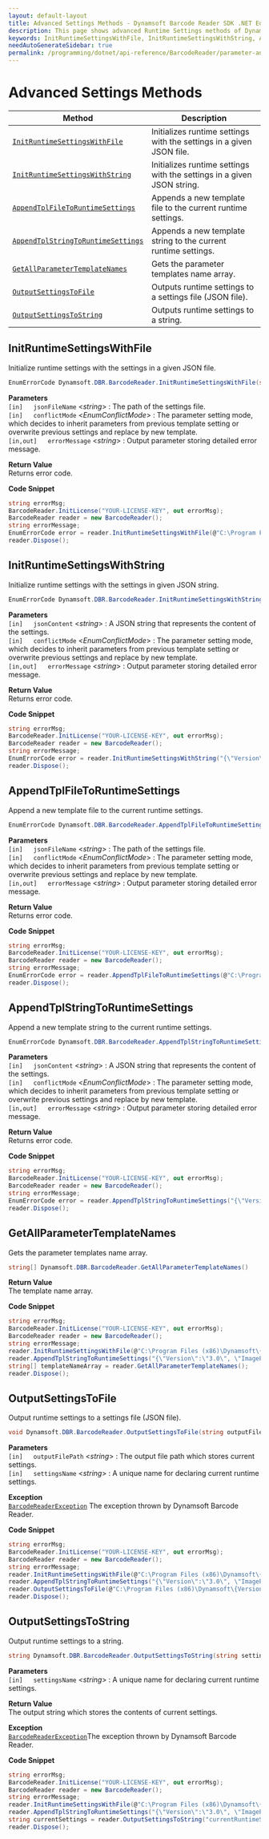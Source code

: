 ```yaml
---
layout: default-layout
title: Advanced Settings Methods - Dynamsoft Barcode Reader SDK .NET Edition API Reference
description: This page shows advanced Runtime Settings methods of Dynamsoft Barcode Reader SDK .NET Edition.
keywords: InitRuntimeSettingsWithFile, InitRuntimeSettingsWithString, AppendTplFileToRuntimeSettings, AppendTplStringToRuntimeSettings, GetAllParameterTemplateNames, OutputSettingsToFile, OutputSettingsToString, Advanced Settings Methods, BarcodeReader, api reference, .Net
needAutoGenerateSidebar: true
permalink: /programming/dotnet/api-reference/BarcodeReader/parameter-and-runtime-settings-advanced.html
---
```


# Advanced Settings Methods

  | Method               | Description |
  |----------------------|-------------|
  | [`InitRuntimeSettingsWithFile`](#initruntimesettingswithfile)  | Initializes runtime settings with the settings in a given JSON file. |
  | [`InitRuntimeSettingsWithString`](#initruntimesettingswithstring) | Initializes runtime settings with the settings in a given JSON string. |
  | [`AppendTplFileToRuntimeSettings`](#appendtplfiletoruntimesettings) | Appends a new template file to the current runtime settings. |
  | [`AppendTplStringToRuntimeSettings`](#appendtplstringtoruntimesettings) | Appends a new template string to the current runtime settings. |
  | [`GetAllParameterTemplateNames`](#getallparametertemplatenames) | Gets the parameter templates name array. |
  | [`OutputSettingsToFile`](#outputsettingstofile) | Outputs runtime settings to a settings file (JSON file). |
  | [`OutputSettingsToString`](#outputsettingstostring) | Outputs runtime settings to a string. |



## InitRuntimeSettingsWithFile

Initialize runtime settings with the settings in a given JSON file.

```csharp
EnumErrorCode Dynamsoft.DBR.BarcodeReader.InitRuntimeSettingsWithFile(string jsonFileName, EnumConflictMode conflictMode, out string errorMessage)
```

**Parameters**  
`[in]	jsonFileName` <*string*> : The path of the settings file.  
`[in]	conflictMode` <*EnumConflictMode*> : The parameter setting mode, which decides to inherit parameters from previous template setting or overwrite previous settings and replace by new template.   
`[in,out]	errorMessage` <*string*> : Output parameter storing detailed error message. 

**Return Value**  
Returns error code.

**Code Snippet**  

```csharp
string errorMsg;
BarcodeReader.InitLicense("YOUR-LICENSE-KEY", out errorMsg);
BarcodeReader reader = new BarcodeReader();
string errorMessage;
EnumErrorCode error = reader.InitRuntimeSettingsWithFile(@"C:\Program Files (x86)\Dynamsoft\{Version number}\Templates\RuntimeSettings.json", EnumConflictMode.CM_OVERWRITE, out errorMessage);
reader.Dispose();
```


 


## InitRuntimeSettingsWithString

Initialize runtime settings with the settings in given JSON string. 

```csharp
EnumErrorCode Dynamsoft.DBR.BarcodeReader.InitRuntimeSettingsWithString(string jsonContent, EnumConflictMode conflictMode, out string errorMessage)
```   
   
**Parameters**  
`[in]	jsonContent` <*string*> : A JSON string that represents the content of the settings.  
`[in]	conflictMode` <*EnumConflictMode*> : The parameter setting mode, which decides to inherit parameters from previous template setting or overwrite previous settings and replace by new template.   
`[in,out]	errorMessage` <*string*> : Output parameter storing detailed error message. 

**Return Value**  
Returns error code.

**Code Snippet**  

```csharp
string errorMsg;
BarcodeReader.InitLicense("YOUR-LICENSE-KEY", out errorMsg);
BarcodeReader reader = new BarcodeReader();
string errorMessage;
EnumErrorCode error = reader.InitRuntimeSettingsWithString("{\"Version\":\"3.0\", \"ImageParameter\":{\"Name\":\"IP1\", \"BarcodeFormatIds\":[\"BF_QR_CODE\"], \"ExpectedBarcodesCount\":10}}", EnumConflictMode.CM_OVERWRITE, out errorMessage);
reader.Dispose();
```


 


## AppendTplFileToRuntimeSettings

Append a new template file to the current runtime settings.

```csharp
EnumErrorCode Dynamsoft.DBR.BarcodeReader.AppendTplFileToRuntimeSettings(string jsonFileName, EnumConflictMode conflictMode, out string errorMessage)
```   
   
**Parameters**  
`[in]	jsonFileName` <*string*> : The path of the settings file.  
`[in]	conflictMode` <*EnumConflictMode*> : The parameter setting mode, which decides to inherit parameters from previous template setting or overwrite previous settings and replace by new template.   
`[in,out]	errorMessage` <*string*> : Output parameter storing detailed error message. 

**Return Value**  
Returns error code.

**Code Snippet**  
```csharp
string errorMsg;
BarcodeReader.InitLicense("YOUR-LICENSE-KEY", out errorMsg);
BarcodeReader reader = new BarcodeReader();
string errorMessage;
EnumErrorCode error = reader.AppendTplFileToRuntimeSettings(@"C:\Program Files (x86)\Dynamsoft\Barcode Reader 6.4\Templates\RuntimeSettings.json", EnumConflictMode.CM_OVERWRITE, out errorMessage);
reader.Dispose();
```


 


## AppendTplStringToRuntimeSettings

Append a new template string to the current runtime settings.

```csharp
EnumErrorCode Dynamsoft.DBR.BarcodeReader.AppendTplStringToRuntimeSettings(string  jsonContent, EnumConflictMode  conflictMode, out string errorMessage) 
```   

**Parameters**  
`[in]	jsonContent` <*string*> : A JSON string that represents the content of the settings.  
`[in]	conflictMode` <*EnumConflictMode*> : The parameter setting mode, which decides to inherit parameters from previous template setting or overwrite previous settings and replace by new template.   
`[in,out]	errorMessage` <*string*> : Output parameter storing detailed error message.

**Return Value**  
Returns error code.

**Code Snippet**  
```csharp
string errorMsg;
BarcodeReader.InitLicense("YOUR-LICENSE-KEY", out errorMsg);
BarcodeReader reader = new BarcodeReader();
string errorMessage;
EnumErrorCode error = reader.AppendTplStringToRuntimeSettings("{\"Version\":\"3.0\", \"ImageParameter\":{\"Name\":\"IP1\", \"BarcodeFormatIds\":[\"BF_QR_CODE\"], \"ExpectedBarcodesCount\":10}}", EnumConflictMode.CM_IGNORE, out errorMessage);
reader.Dispose();
```


 


## GetAllParameterTemplateNames
Gets the parameter templates name array. 

```csharp
string[] Dynamsoft.DBR.BarcodeReader.GetAllParameterTemplateNames()
```  
   

**Return Value**  
The template name array. 

**Code Snippet**  
```csharp
string errorMsg;
BarcodeReader.InitLicense("YOUR-LICENSE-KEY", out errorMsg);
BarcodeReader reader = new BarcodeReader();
string errorMessage;
reader.InitRuntimeSettingsWithFile(@"C:\Program Files (x86)\Dynamsoft\{Version number}\Templates\RuntimeSettings.json", EnumConflictMode.CM_OVERWRITE, out errorMessage);
reader.AppendTplStringToRuntimeSettings("{\"Version\":\"3.0\", \"ImageParameter\":{\"Name\":\"IP1\", \"BarcodeFormatIds\":[\"BF_QR_CODE\"], \"ExpectedBarcodesCount\":10}}", EnumConflictMode.CM_IGNORE, out errorMessage);
string[] templateNameArray = reader.GetAllParameterTemplateNames();
reader.Dispose();
```


 


## OutputSettingsToFile
Output runtime settings to a settings file (JSON file).

```csharp
void Dynamsoft.DBR.BarcodeReader.OutputSettingsToFile(string outputFilePath, string settingsName)
```   
   
**Parameters**  
`[in]	outputFilePath` <*string*> : The output file path which stores current settings.  
`[in]	settingsName` <*string*> : A unique name for declaring current runtime settings. 

**Exception**  
[`BarcodeReaderException`](../class/BarcodeReaderException.md) The exception thrown by Dynamsoft Barcode Reader. 

**Code Snippet**  
```csharp
string errorMsg;
BarcodeReader.InitLicense("YOUR-LICENSE-KEY", out errorMsg);
BarcodeReader reader = new BarcodeReader();
string errorMessage;
reader.InitRuntimeSettingsWithFile(@"C:\Program Files (x86)\Dynamsoft\{Version number}\Templates\RuntimeSettings.json", EnumConflictMode.CM_OVERWRITE, out errorMessage);
reader.AppendTplStringToRuntimeSettings("{\"Version\":\"3.0\", \"ImageParameter\":{\"Name\":\"IP1\", \"BarcodeFormatIds\":[\"BF_QR_CODE\"], \"ExpectedBarcodesCount\":10}}", EnumConflictMode.CM_IGNORE, out errorMessage);
reader.OutputSettingsToFile(@"C:\Program Files (x86)\Dynamsoft\{Version number}\Templates\CurrentRuntimeSettings.json", "currentRuntimeSettings");
reader.Dispose();
```


 


## OutputSettingsToString
Output runtime settings to a string.

```csharp
string Dynamsoft.DBR.BarcodeReader.OutputSettingsToString(string settingsName)
```   
   
**Parameters**  
`[in]	settingsName` <*string*> : A unique name for declaring current runtime settings.  

**Return Value**  
The output string which stores the contents of current settings. 

**Exception**  
[`BarcodeReaderException`](../class/BarcodeReaderException.md)The exception thrown by Dynamsoft Barcode Reader. 

**Code Snippet**  
```csharp
string errorMsg;
BarcodeReader.InitLicense("YOUR-LICENSE-KEY", out errorMsg);
BarcodeReader reader = new BarcodeReader();
string errorMessage;
reader.InitRuntimeSettingsWithFile(@"C:\Program Files (x86)\Dynamsoft\{Version number}\Templates\RuntimeSettings.json", EnumConflictMode.CM_OVERWRITE, out errorMessage);
reader.AppendTplStringToRuntimeSettings("{\"Version\":\"3.0\", \"ImageParameter\":{\"Name\":\"IP1\", \"BarcodeFormatIds\":[\"BF_QR_CODE\"], \"ExpectedBarcodesCount\":10}}", EnumConflictMode.CM_IGNORE, out errorMessage);
string currentSettings = reader.OutputSettingsToString("currentRuntimeSettings");
reader.Dispose();
```
